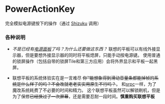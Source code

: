 # PowerActionKey

完全模拟电源键按下的操作（通过 [Shizuku](https://github.com/RikkaApps/Shizuku) 调用）

### 各种说明

* *不是已经有[电源面板](https://github.com/ryuunoakaihitomi/rebootmenu)了吗？为什么还要做这东西？*
  联想的平板可以有线外接显示器，但是要想外接显示器的同时将平板熄屏，只能手动按电源键。
  使用普通的锁屏操作（包括自带的锁屏Tile和第三方应用）会将外界显示和平板一起黑屏。

* 联想平板的系统体验实在是一言难尽
  ~~你™能想象得到滑动音量条都能掉帧的系统是什么样子的吗？不会改就老老实实用原生不行吗？~~。
  和[srpc](https://github.com/ryuunoakaihitomi/srpc)一样，为了魔改系统耗费了不必要的时间和精力。
  这个联想平板虽然可以解锁刷机，但是为了保修~~已经换过了一次屏幕~~，还是需要忍耐一段时间。**慎重购买联想平板**